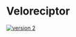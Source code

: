 # Veloreciptor

[![version 2](https://img.shields.io/badge/docs-dev-blue.svg)](https://www.overleaf.com/read/rfqctbszsbjh)

